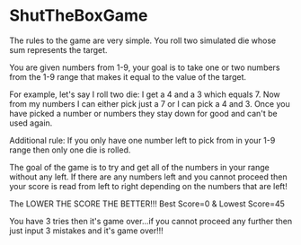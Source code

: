 # ShutTheBoxGame


The rules to the game are very simple. You roll two simulated die whose sum represents the target.

You are given numbers from 1-9, your goal is to take one or two numbers from the 1-9 range that makes it equal to the value of the target.

For example, let's say I roll two die: I get a 4 and a 3 which equals 7. Now from my numbers I can either pick just a 7 or I can pick a 4 and 3.
Once you have picked a number or numbers they stay down for good and can't be used again.

Additional rule: If you only have one number left to pick from in your 1-9 range then only one die is rolled.

The goal of the game is to try and get all of the numbers in your range without any left.
If there are any numbers left and you cannot proceed then your score is read from left to right depending on the numbers that are left!

The LOWER THE SCORE THE BETTER!!! Best Score=0 & Lowest Score=45



You have 3 tries then it's game over...if you cannot proceed any further then just input 3 mistakes and it's game over!!!
